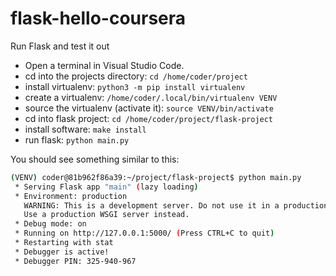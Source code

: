 # flask-hello-coursera


Run Flask and test it out

* Open a terminal in Visual Studio Code.
* cd into the projects directory:  `cd /home/coder/project`
* install virtualenv:  `python3 -m pip install virtualenv`
* create a virtualenv: `/home/coder/.local/bin/virtualenv VENV`
* source the virtualenv (activate it):  `source VENV/bin/activate`
* cd into flask project:  `cd /home/coder/project/flask-project`
* install software:  `make install`
* run flask:  `python main.py`

You should see something similar to this:

```bash
(VENV) coder@81b962f86a39:~/project/flask-project$ python main.py 
 * Serving Flask app "main" (lazy loading)
 * Environment: production
   WARNING: This is a development server. Do not use it in a production deployment.
   Use a production WSGI server instead.
 * Debug mode: on
 * Running on http://127.0.0.1:5000/ (Press CTRL+C to quit)
 * Restarting with stat
 * Debugger is active!
 * Debugger PIN: 325-940-967
 ```
